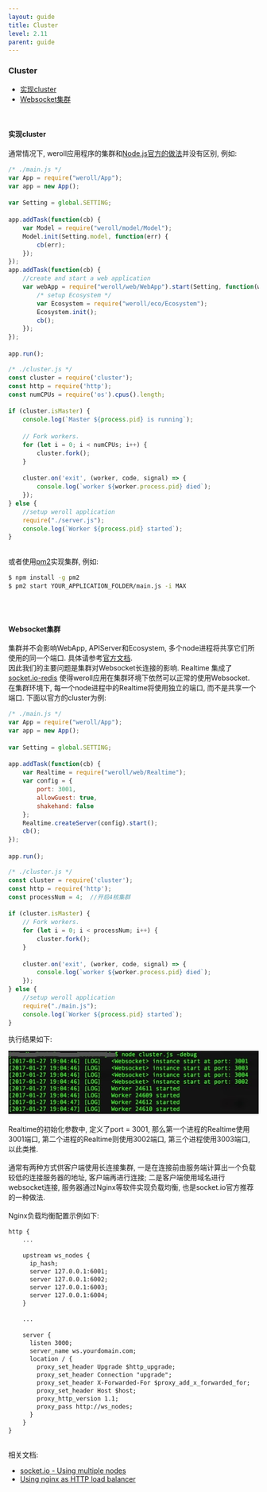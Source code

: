 ```yaml
---
layout: guide
title: Cluster
level: 2.11
parent: guide
---
```


<h3>Cluster</h3>
<ul class="guide_index">
    <li><a href="#impl">实现cluster</a></li>
    <li><a href="#ws">Websocket集群</a></li>
</ul>
<br>
<h4><a name="impl">实现cluster</a></h4>
通常情况下, weroll应用程序的集群和<a href="https://nodejs.org/api/cluster.html#cluster_cluster" target="_blank">Node.js官方的做法</a>并没有区别, 例如:

```js
/* ./main.js */
var App = require("weroll/App");
var app = new App();

var Setting = global.SETTING;

app.addTask(function(cb) {
    var Model = require("weroll/model/Model");
    Model.init(Setting.model, function(err) {
        cb(err);
    });
});
app.addTask(function(cb) {
    //create and start a web application
    var webApp = require("weroll/web/WebApp").start(Setting, function(webApp) {
        /* setup Ecosystem */
        var Ecosystem = require("weroll/eco/Ecosystem");
        Ecosystem.init();
        cb();
    });
});

app.run();
```

```js
/* ./cluster.js */
const cluster = require('cluster');
const http = require('http');
const numCPUs = require('os').cpus().length;

if (cluster.isMaster) {
    console.log(`Master ${process.pid} is running`);

    // Fork workers.
    for (let i = 0; i < numCPUs; i++) {
        cluster.fork();
    }

    cluster.on('exit', (worker, code, signal) => {
        console.log(`worker ${worker.process.pid} died`);
    });
} else {
    //setup weroll application
    require("./server.js");
    console.log(`Worker ${process.pid} started`);
}
```

<br>
或者使用<a href="http://pm2.keymetrics.io/" target="_blank">pm2</a>实现集群, 例如:<br>

```bash
$ npm install -g pm2
$ pm2 start YOUR_APPLICATION_FOLDER/main.js -i MAX
```
<br>
<br>
<h4><a name="ws">Websocket集群</a></h4>
集群并不会影响WebApp, APIServer和Ecosystem, 多个node进程将共享它们所使用的同一个端口. 具体请参考<a href="https://nodejs.org/api/cluster.html#cluster_how_it_works" target="_blank">官方文档</a>.
<br>
因此我们的主要问题是集群对Websocket长连接的影响. Realtime 集成了 <a href="https://www.npmjs.com/package/socket.io-redis" target="_blank">socket.io-redis</a> 使得weroll应用在集群环境下依然可以正常的使用Websocket.
<br>
在集群环境下, 每一个node进程中的Realtime将使用独立的端口, 而不是共享一个端口. 下面以官方的cluster为例:
<br>

```js
/* ./main.js */
var App = require("weroll/App");
var app = new App();

var Setting = global.SETTING;

app.addTask(function(cb) {
    var Realtime = require("weroll/web/Realtime");
    var config = {
        port: 3001,
        allowGuest: true,
        shakehand: false
    };
    Realtime.createServer(config).start();
    cb();
});

app.run();
```

```js
/* ./cluster.js */
const cluster = require('cluster');
const http = require('http');
const processNum = 4;  //开启4核集群

if (cluster.isMaster) {
    // Fork workers.
    for (let i = 0; i < processNum; i++) {
        cluster.fork();
    }

    cluster.on('exit', (worker, code, signal) => {
        console.log(`worker ${worker.process.pid} died`);
    });
} else {
    //setup weroll application
    require("./main.js");
    console.log(`Worker ${process.pid} started`);
}
```

执行结果如下:<br>

<div class="screenshot">
<img src="/public/img/cluster_1.jpg">
</div>
<br>
Realtime的初始化参数中, 定义了port = 3001, 那么第一个进程的Realtime使用3001端口, 第二个进程的Realtime则使用3002端口, 第三个进程使用3003端口, 以此类推.
<br>
<br>
通常有两种方式供客户端使用长连接集群, 一是在连接前由服务端计算出一个负载较低的连接服务器的地址, 客户端再进行连接; 二是客户端使用域名进行websocket连接, 服务器通过Nginx等软件实现负载均衡, 也是socket.io官方推荐的一种做法. <br>
<br>
Nginx负载均衡配置示例如下:<br>

```
http {
    ...

    upstream ws_nodes {
      ip_hash;
      server 127.0.0.1:6001;
      server 127.0.0.1:6002;
      server 127.0.0.1:6003;
      server 127.0.0.1:6004;
    }

    ...

    server {
      listen 3000;
      server_name ws.yourdomain.com;
      location / {
        proxy_set_header Upgrade $http_upgrade;
        proxy_set_header Connection "upgrade";
        proxy_set_header X-Forwarded-For $proxy_add_x_forwarded_for;
        proxy_set_header Host $host;
        proxy_http_version 1.1;
        proxy_pass http://ws_nodes;
      }
    }
}
```
<br>
相关文档:
<ul>
    <li><a href="http://socket.io/docs/using-multiple-nodes/" target="_blank">socket.io - Using multiple nodes</a></li>
    <li><a href="http://nginx.org/en/docs/http/load_balancing.html" target="_blank">Using nginx as HTTP load balancer</a></li>
</ul>

